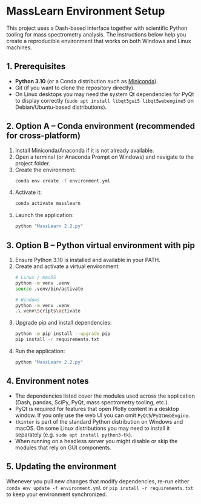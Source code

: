 # MassLearn Environment Setup

This project uses a Dash-based interface together with scientific Python tooling for mass spectrometry analysis. The instructions below help you create a reproducible environment that works on both Windows and Linux machines.

## 1. Prerequisites

- **Python 3.10** (or a Conda distribution such as [Miniconda](https://docs.conda.io/en/latest/miniconda.html)).
- Git (if you want to clone the repository directly).
- On Linux desktops you may need the system Qt dependencies for PyQt to display correctly (`sudo apt install libqt5gui5 libqt5webengine5` on Debian/Ubuntu-based distributions).

## 2. Option A – Conda environment (recommended for cross-platform)

1. Install Miniconda/Anaconda if it is not already available.
2. Open a terminal (or Anaconda Prompt on Windows) and navigate to the project folder.
3. Create the environment:
   ```bash
   conda env create -f environment.yml
   ```
4. Activate it:
   ```bash
   conda activate masslearn
   ```
5. Launch the application:
   ```bash
   python "MassLearn 2.2.py"
   ```

## 3. Option B – Python virtual environment with pip

1. Ensure Python 3.10 is installed and available in your PATH.
2. Create and activate a virtual environment:
   ```bash
   # Linux / macOS
   python -m venv .venv
   source .venv/bin/activate

   # Windows
   python -m venv .venv
   .\.venv\Scripts\activate
   ```
3. Upgrade pip and install dependencies:
   ```bash
   python -m pip install --upgrade pip
   pip install -r requirements.txt
   ```
4. Run the application:
   ```bash
   python "MassLearn 2.2.py"
   ```

## 4. Environment notes

- The dependencies listed cover the modules used across the application (Dash, pandas, SciPy, PyQt, mass spectrometry tooling, etc.).
- PyQt is required for features that open Plotly content in a desktop window. If you only use the web UI you can omit `PyQt5`/`PyQtWebEngine`.
- `tkinter` is part of the standard Python distribution on Windows and macOS. On some Linux distributions you may need to install it separately (e.g. `sudo apt install python3-tk`).
- When running on a headless server you might disable or skip the modules that rely on GUI components.

## 5. Updating the environment

Whenever you pull new changes that modify dependencies, re-run either `conda env update -f environment.yml` or `pip install -r requirements.txt` to keep your environment synchronized.
